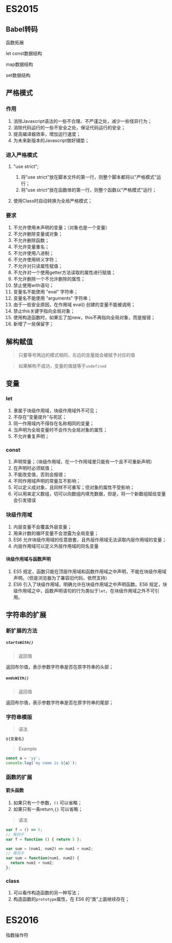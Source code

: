 # ES2015

## Babel转码

函数拓展

let const数据结构

map数据结构

set数据结构

## 严格模式

### 作用

1. 消除Javascript语法的一些不合理、不严谨之处，减少一些怪异行为；
2. 消除代码运行的一些不安全之处，保证代码运行的安全；
3. 提高编译器效率，增加运行速度；
4. 为未来新版本的Javascript做好铺垫；

### 进入严格模式

1. "use strict";
   1. 将"use strict"放在脚本文件的第一行，则整个脚本都将以"严格模式"运行；
   2. 将"use strict"放在函数体的第一行，则整个函数以"严格模式"运行；

2. 使用Class时自动转换为全局严格模式；

### 要求

1. 不允许使用未声明的变量；（对象也是一个变量）
2. 不允许删除变量或对象；
3. 不允许删除函数；
4. 不允许变量重名；
5. 不允许使用八进制；
6. 不允许使用转义字符；
7. 不允许对只读属性赋值；
8. 不允许对一个使用getter方法读取的属性进行赋值；
9. 不允许删除一个不允许删除的属性；
10. 禁止使用with语句；
11. 变量名不能使用 "eval" 字符串；
12. 变量名不能使用 "arguments" 字符串；
13. 由于一些安全原因，在作用域 eval() 创建的变量不能被调用；
14. 禁止this关键字指向全局对象；
15. 使用构造函数时，如果忘了加new，this不再指向全局对象，而是报错；
16. 新增了一些保留字；

## 解构赋值

> 只要等号两边的模式相同，左边的变量就会被赋予对应的值

> 如果解构不成功，变量的值就等于`undefined`

## 变量

### let

1. 隶属于块级作用域，块级作用域外不可见；
2. 不存在“变量提升”与死区；
3. 同一作用域内不得存在名称相同的变量；
4. 当声明为全局变量时不会作为全局对象的属性；
5. 不允许重复声明；

### const

1. 声明常量；（块级作用域，在一个作用域里只能有一个且不可重新声明）
2. 在声明时必须赋值；
3. 不能改变值，否则会报错；
4. 不同作用域声明的常量互不影响；
5. 可以定义成对象，且同样不可重写；但对象的属性不受影响；
6. 可以用来定义数组，切可以向数组内填充数据，但是，将一个新数组赋给变量会引发错误

### 块级作用域

1. 内层变量不会覆盖外层变量；
2. 用来计数的循环变量不会泄露为全局变量；
3. ES6 允许块级作用域的任意嵌套，且外层作用域无法读取内层作用域的变量；
4. 内层作用域可以定义外层作用域的同名变量

#### 块级作用域与函数声明

1. ES5 规定，函数只能在顶层作用域和函数作用域之中声明，不能在块级作用域声明。（但是浏览器为了兼容旧代码，依然支持）
2. ES6 引入了块级作用域，明确允许在块级作用域之中声明函数。ES6 规定，块级作用域之中，函数声明语句的行为类似于`let`，在块级作用域之外不可引用。

## 字符串的扩展

### 新扩展的方法

##### `startsWith()`

> 返回值

返回布尔值，表示参数字符串是否在原字符串的头部；

##### `endsWith()`

> 返回值

返回布尔值，表示参数字符串是否在原字符串的尾部；

### 字符串模版

> 语法

```js
${变量名}
```

> Example

```js
const a = 'yy';
console.log(`my name is ${a}`);
```

### 函数的扩展

#### 箭头函数

1. 如果只有一个参数，`()` 可以省略；
2. 如果只有一条return,`{}` 可以省略；

> 语法

```js
var f = () => 5;
// 等同于
var f = function () { return 5 };

var sum = (num1, num2) => num1 + num2;
// 等同于
var sum = function(num1, num2) {
  return num1 + num2;
};
```


### class

1. 可以看作构造函数的另一种写法；
2. 构造函数的`prototype`属性，在 ES6 的“类”上面继续存在；

# ES2016

指数操作符